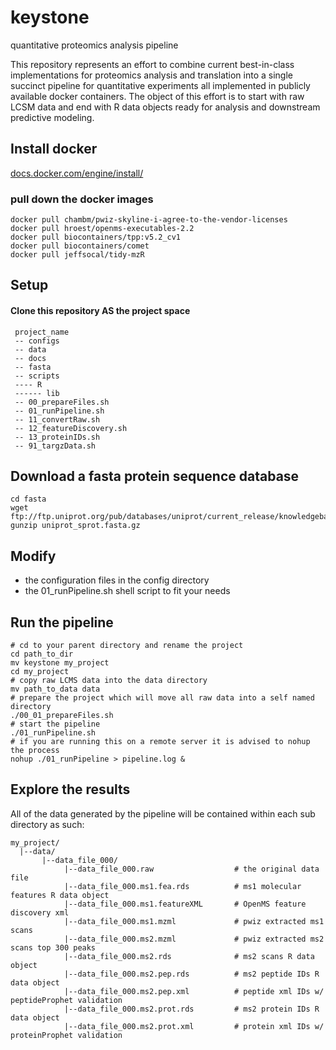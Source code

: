 # keystone
quantitative proteomics analysis pipeline

This repository represents an effort to combine current best-in-class implementations for proteomics analysis and translation into a single succinct pipeline for quantitative experiments all implemented in publicly available docker containers. The object of this effort is to start with raw LCSM data and end with R data objects ready for analysis and downstream predictive modeling.

## Install docker
[docs.docker.com/engine/install/](https://docs.docker.com/engine/install/)

### pull down the docker images
```
docker pull chambm/pwiz-skyline-i-agree-to-the-vendor-licenses
docker pull hroest/openms-executables-2.2
docker pull biocontainers/tpp:v5.2_cv1
docker pull biocontainers/comet
docker pull jeffsocal/tidy-mzR
```

## Setup
#### Clone this repository AS the project space
```
 project_name
 -- configs
 -- data
 -- docs
 -- fasta
 -- scripts
 ---- R
 ------ lib
 -- 00_prepareFiles.sh  
 -- 01_runPipeline.sh
 -- 11_convertRaw.sh
 -- 12_featureDiscovery.sh
 -- 13_proteinIDs.sh
 -- 91_targzData.sh
```

## Download a fasta protein sequence database
```
cd fasta
wget ftp://ftp.uniprot.org/pub/databases/uniprot/current_release/knowledgebase/complete/uniprot_sprot.fasta.gz
gunzip uniprot_sprot.fasta.gz
```

## Modify
 - the configuration files in the config directory
 - the 01_runPipeline.sh shell script to fit your needs

## Run the pipeline
```
# cd to your parent directory and rename the project
cd path_to_dir
mv keystone my_project
cd my_project
# copy raw LCMS data into the data directory
mv path_to_data data
# prepare the project which will move all raw data into a self named directory
./00_01_prepareFiles.sh
# start the pipeline
./01_runPipeline.sh
# if you are running this on a remote server it is advised to nohup the process
nohup ./01_runPipeline > pipeline.log &
```

## Explore the results
All of the data generated by the pipeline will be contained within each sub directory as such:
```
my_project/
  |--data/
       |--data_file_000/
            |--data_file_000.raw                  # the original data file
            |--data_file_000.ms1.fea.rds          # ms1 molecular features R data object
            |--data_file_000.ms1.featureXML       # OpenMS feature discovery xml
            |--data_file_000.ms1.mzml             # pwiz extracted ms1 scans
            |--data_file_000.ms2.mzml             # pwiz extracted ms2 scans top 300 peaks
            |--data_file_000.ms2.rds              # ms2 scans R data object
            |--data_file_000.ms2.pep.rds          # ms2 peptide IDs R data object
            |--data_file_000.ms2.pep.xml          # peptide xml IDs w/ peptideProphet validation
            |--data_file_000.ms2.prot.rds         # ms2 protein IDs R data object
            |--data_file_000.ms2.prot.xml         # protein xml IDs w/ proteinProphet validation
```

